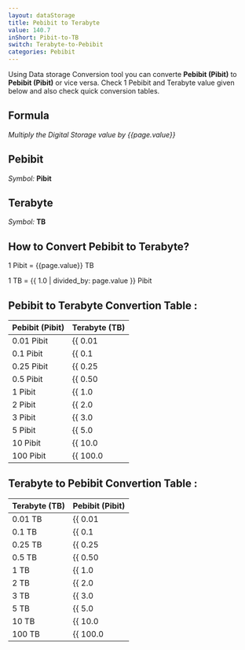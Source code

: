 ```yaml
---
layout: dataStorage
title: Pebibit to Terabyte
value: 140.7
inShort: Pibit-to-TB
switch: Terabyte-to-Pebibit
categories: Pebibit
---
```


Using Data storage Conversion tool you can converte **Pebibit (Pibit)** to **Pebibit (Pibit)** or vice versa. Check 1 Pebibit and Terabyte value given below and also check quick conversion tables.

## Formula
*Multiply the Digital Storage value by {{page.value}}*

## Pebibit
*Symbol:* **Pibit**

## Terabyte
*Symbol:* **TB**

## How to Convert Pebibit to Terabyte?

1 Pibit = {{page.value}} TB

1 TB = {{ 1.0 | divided_by: page.value }} Pibit


## Pebibit to Terabyte Convertion Table :

| Pebibit (Pibit) | Terabyte (TB) |
| ---- | ---- |
| 0.01 Pibit | {{ 0.01 | times: page.value }} TB |
| 0.1 Pibit | {{ 0.1 | times: page.value }} TB |
| 0.25 Pibit | {{ 0.25 | times: page.value }} TB |
| 0.5 Pibit | {{ 0.50 | times: page.value }} TB |
| 1 Pibit | {{ 1.0 | times: page.value }} TB |
| 2 Pibit | {{ 2.0 | times: page.value }} TB |
| 3 Pibit | {{ 3.0 | times: page.value }} TB |
| 5 Pibit | {{ 5.0 | times: page.value }} TB |
| 10 Pibit | {{ 10.0 | times: page.value }} TB |
| 100 Pibit | {{ 100.0 | times: page.value }} TB |

## Terabyte to Pebibit Convertion Table :

| Terabyte (TB) | Pebibit (Pibit) |
| ---- | ---- |
| 0.01 TB | {{ 0.01 | divided_by: page.value }} Pibit |
| 0.1 TB | {{ 0.1 | divided_by: page.value }} Pibit |
| 0.25 TB | {{ 0.25 | divided_by: page.value }} Pibit |
| 0.5 TB | {{ 0.50 | divided_by: page.value }} Pibit |
| 1 TB | {{ 1.0 | divided_by: page.value }} Pibit |
| 2 TB | {{ 2.0 | divided_by: page.value }} Pibit |
| 3 TB | {{ 3.0 | divided_by: page.value }} Pibit |
| 5 TB | {{ 5.0 | divided_by: page.value }} Pibit |
| 10 TB | {{ 10.0 | divided_by: page.value }} Pibit |
| 100 TB | {{ 100.0 | divided_by: page.value }} Pibit |


<script>
document.getElementById('selectInput')[19].selected = true
document.getElementById('selectOutput')[16].selected = true
</script>
